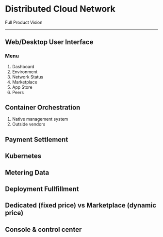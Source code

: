 # Distributed Cloud Network 
Full Product Vision

-----------------------------

## Web/Desktop User Interface

### Menu
1. Dashboard
1. Environment
1. Network Status
1. Marketplace
1. App Store
1. Peers

## Container Orchestration
1. Native management system
2. Outside vendors

## Payment Settlement

## Kubernetes

## Metering Data

## Deployment Fullfillment

## Dedicated (fixed price) vs Marketplace (dynamic price)

## Console & control center


